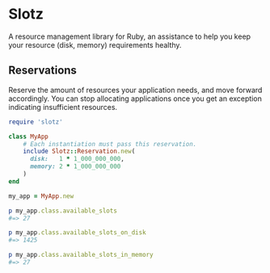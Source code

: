 # Slotz

A resource management library for Ruby, an assistance to help you keep your resource (disk, memory) 
requirements healthy.

## Reservations

Reserve the amount of resources your application needs, and move forward accordingly.
You can stop allocating applications once you get an exception indicating insufficient resources.

```ruby
require 'slotz'

class MyApp
    # Each instantiation must pass this reservation.
    include Slotz::Reservation.new(
      disk:   1 * 1_000_000_000,
      memory: 2 * 1_000_000_000
    )
end

my_app = MyApp.new

p my_app.class.available_slots
#=> 27

p my_app.class.available_slots_on_disk
#=> 1425

p my_app.class.available_slots_in_memory
#=> 27
```
